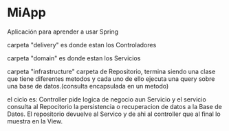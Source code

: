 # MiApp
Aplicación para aprender a usar Spring

carpeta "delivery" es donde estan los Controladores

carpeta "domain" es donde estan los Servicios 

carpeta "infrastructure" carpeta de Repositorio, termina siendo una clase que
tiene diferentes metodos y cada uno de ello ejecuta una query sobre una base de datos.(consulta encapsulada en un metodo)

el ciclo es: Controller pide logica de negocio aun Servicio y el servicio consulta al Repocitorio la persistencia o recuperacion
de datos a la Base de Datos. El repositorio devuelve al Servico y de ahi al controller que al final lo muestra en la View.
